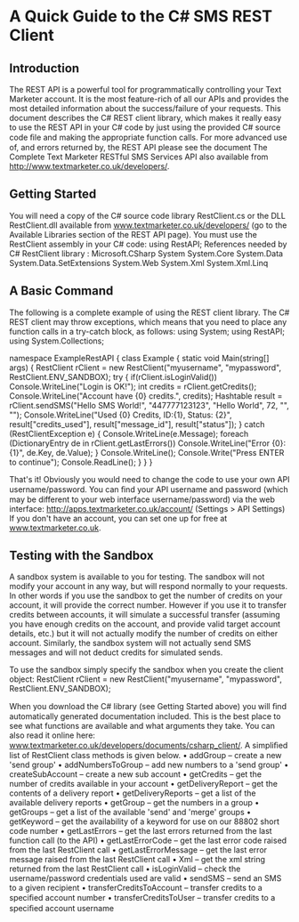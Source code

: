 A Quick Guide to the C# SMS REST Client
=======================================

Introduction
------------

The REST API is a powerful tool for programmatically controlling your Text Marketer account. It is
the most feature-rich of all our APIs and provides the most detailed information about the
success/failure of your requests. 
This document describes the C# REST client library, which makes it really easy to use the
REST API in your C# code by just using the provided C# source code ﬁle and making the
appropriate function calls.
For more advanced use of, and errors returned by, the REST API please see the document
The Complete Text Marketer RESTful SMS Services API also available from
http://www.textmarketer.co.uk/developers/.  

Getting Started
---------------

You will need a copy of the C# source code library RestClient.cs or the DLL RestClient.dll
available from www.textmarketer.co.uk/developers/ (go to the Available Libraries section of the
REST API page).
You must use the RestClient assembly in your C# code:
using RestAPI;
References  needed by C# RestClient  library :
Microsoft.CSharp
System
System.Core
System.Data
System.Data.SetExtensions
System.Web
System.Xml
System.Xml.Linq

A Basic Command
---------------

The following is a complete example of using the REST client library. The C# REST client may
throw exceptions, which means that you need to place any function calls in a try-catch block, as
follows:
using System;
using RestAPI;
using System.Collections;

namespace ExampleRestAPI
{
    class Example
    {
        static void Main(string[] args)
        {
            RestClient rClient = new RestClient("myusername",
"mypassword", RestClient.ENV_SANDBOX);
            try
            {
                if(rClient.isLoginValid())
                    Console.WriteLine("Login is OK!");
                int credits = rClient.getCredits();
                Console.WriteLine("Account have {0} credits.", credits);
                Hashtable result = rClient.sendSMS("Hello SMS World!",
"447777123123", "Hello World", 72, "", "");
                Console.WriteLine("Used {0} Credits, ID:{1}, Status: {2}",
result["credits_used"], result["message_id"], result["status"]);
            }
            catch (RestClientException e)
            {
                Console.WriteLine(e.Message);
                foreach (DictionaryEntry de in rClient.getLastErrors())
                    Console.WriteLine("Error {0}: {1}", de.Key, de.Value);
            }
            Console.WriteLine();
            Console.Write("Press ENTER to continue");
            Console.ReadLine();
        }
    }
}

That's it!  Obviously you would need to change the code to use your own API username/password.
You can ﬁnd your API username and password (which may be different to your web interface
username/password) via the web interface:
http://apps.textmarketer.co.uk/account/ (Settings > API Settings)
If you don't have an account, you can set one up for free at www.textmarketer.co.uk.

Testing with the Sandbox
------------------------
A sandbox system is available to you for testing. The sandbox will not modify your account in any
way, but will respond normally to your requests. In other words if you use the sandbox to get the
number of credits on your account, it will provide the correct number. However if you use it to
transfer credits between accounts, it will simulate a successful transfer (assuming you have enough
credits on the account, and provide valid target account details, etc.) but it will not actually modify
the number of credits on either account.
Similarly, the sandbox system will not actually send SMS messages and will not deduct credits for
simulated sends.

To use the sandbox simply specify the sandbox when you create the client object:
RestClient rClient = new RestClient("myusername", "mypassword",
RestClient.ENV_SANDBOX);


When you download the C# library (see Getting Started above) you will ﬁnd automatically
generated documentation included. This is the best place to see what functions are available and
what arguments they take. You can also read it online here:
www.textmarketer.co.uk/developers/documents/csharp_client/.
A simpliﬁed list of RestClient class methods is given below.
• addGroup – create a new 'send group'
• addNumbersToGroup – add new numbers to a 'send group'
• createSubAccount – create a new sub account
• getCredits – get the number of credits available in your account
• getDeliveryReport – get the contents of a delivery report
• getDeliveryReports – get a list of the available delivery reports
• getGroup – get the numbers in a group
• getGroups – get a list of the available 'send' and 'merge' groups
• getKeyword – get the availability of a keyword for use on our 88802 short code number
• getLastErrors – get the last errors returned from the last function call (to the API)
• getLastErrorCode – get the last error code raised from the last RestClient call
• getLastErrorMessage – get the last error message raised from the last RestClient call
• Xml – get the xml string returned from the last RestClient call
• isLoginValid – check the username/password credentials used are valid
• sendSMS – send an SMS to a given recipient
• transferCreditsToAccount – transfer credits to a speciﬁed account number
• transferCreditsToUser – transfer credits to a speciﬁed account username

